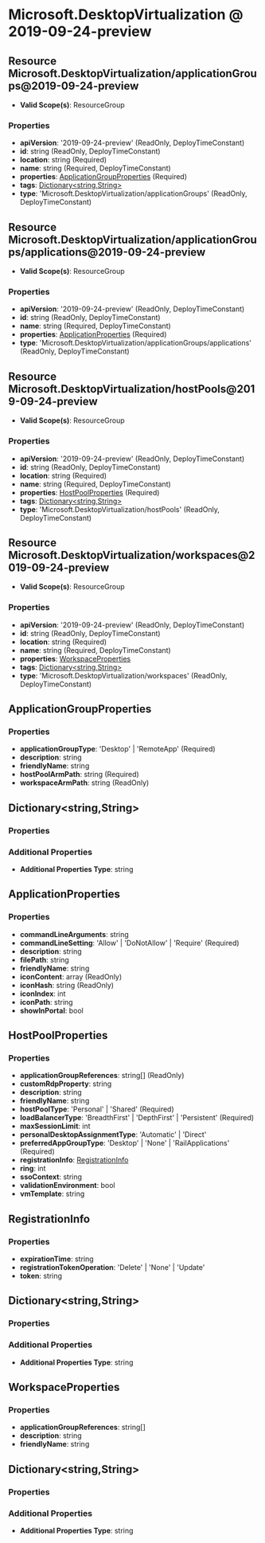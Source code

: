 # Microsoft.DesktopVirtualization @ 2019-09-24-preview

## Resource Microsoft.DesktopVirtualization/applicationGroups@2019-09-24-preview
* **Valid Scope(s)**: ResourceGroup
### Properties
* **apiVersion**: '2019-09-24-preview' (ReadOnly, DeployTimeConstant)
* **id**: string (ReadOnly, DeployTimeConstant)
* **location**: string (Required)
* **name**: string (Required, DeployTimeConstant)
* **properties**: [ApplicationGroupProperties](#applicationgroupproperties) (Required)
* **tags**: [Dictionary<string,String>](#dictionarystringstring)
* **type**: 'Microsoft.DesktopVirtualization/applicationGroups' (ReadOnly, DeployTimeConstant)

## Resource Microsoft.DesktopVirtualization/applicationGroups/applications@2019-09-24-preview
* **Valid Scope(s)**: ResourceGroup
### Properties
* **apiVersion**: '2019-09-24-preview' (ReadOnly, DeployTimeConstant)
* **id**: string (ReadOnly, DeployTimeConstant)
* **name**: string (Required, DeployTimeConstant)
* **properties**: [ApplicationProperties](#applicationproperties) (Required)
* **type**: 'Microsoft.DesktopVirtualization/applicationGroups/applications' (ReadOnly, DeployTimeConstant)

## Resource Microsoft.DesktopVirtualization/hostPools@2019-09-24-preview
* **Valid Scope(s)**: ResourceGroup
### Properties
* **apiVersion**: '2019-09-24-preview' (ReadOnly, DeployTimeConstant)
* **id**: string (ReadOnly, DeployTimeConstant)
* **location**: string (Required)
* **name**: string (Required, DeployTimeConstant)
* **properties**: [HostPoolProperties](#hostpoolproperties) (Required)
* **tags**: [Dictionary<string,String>](#dictionarystringstring)
* **type**: 'Microsoft.DesktopVirtualization/hostPools' (ReadOnly, DeployTimeConstant)

## Resource Microsoft.DesktopVirtualization/workspaces@2019-09-24-preview
* **Valid Scope(s)**: ResourceGroup
### Properties
* **apiVersion**: '2019-09-24-preview' (ReadOnly, DeployTimeConstant)
* **id**: string (ReadOnly, DeployTimeConstant)
* **location**: string (Required)
* **name**: string (Required, DeployTimeConstant)
* **properties**: [WorkspaceProperties](#workspaceproperties)
* **tags**: [Dictionary<string,String>](#dictionarystringstring)
* **type**: 'Microsoft.DesktopVirtualization/workspaces' (ReadOnly, DeployTimeConstant)

## ApplicationGroupProperties
### Properties
* **applicationGroupType**: 'Desktop' | 'RemoteApp' (Required)
* **description**: string
* **friendlyName**: string
* **hostPoolArmPath**: string (Required)
* **workspaceArmPath**: string (ReadOnly)

## Dictionary<string,String>
### Properties
### Additional Properties
* **Additional Properties Type**: string

## ApplicationProperties
### Properties
* **commandLineArguments**: string
* **commandLineSetting**: 'Allow' | 'DoNotAllow' | 'Require' (Required)
* **description**: string
* **filePath**: string
* **friendlyName**: string
* **iconContent**: array (ReadOnly)
* **iconHash**: string (ReadOnly)
* **iconIndex**: int
* **iconPath**: string
* **showInPortal**: bool

## HostPoolProperties
### Properties
* **applicationGroupReferences**: string[] (ReadOnly)
* **customRdpProperty**: string
* **description**: string
* **friendlyName**: string
* **hostPoolType**: 'Personal' | 'Shared' (Required)
* **loadBalancerType**: 'BreadthFirst' | 'DepthFirst' | 'Persistent' (Required)
* **maxSessionLimit**: int
* **personalDesktopAssignmentType**: 'Automatic' | 'Direct'
* **preferredAppGroupType**: 'Desktop' | 'None' | 'RailApplications' (Required)
* **registrationInfo**: [RegistrationInfo](#registrationinfo)
* **ring**: int
* **ssoContext**: string
* **validationEnvironment**: bool
* **vmTemplate**: string

## RegistrationInfo
### Properties
* **expirationTime**: string
* **registrationTokenOperation**: 'Delete' | 'None' | 'Update'
* **token**: string

## Dictionary<string,String>
### Properties
### Additional Properties
* **Additional Properties Type**: string

## WorkspaceProperties
### Properties
* **applicationGroupReferences**: string[]
* **description**: string
* **friendlyName**: string

## Dictionary<string,String>
### Properties
### Additional Properties
* **Additional Properties Type**: string

